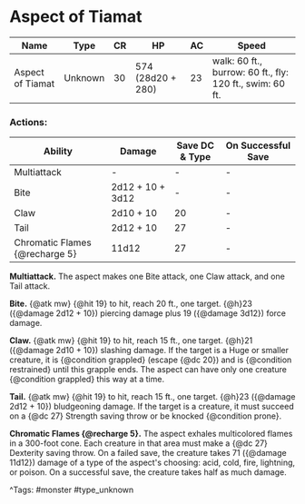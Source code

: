 # Aspect of Tiamat

| Name | Type | CR | HP | AC | Speed |
|------|------|----|----|----|-------|
| Aspect of Tiamat | Unknown | 30 | 574 (28d20 + 280) | 23 | walk: 60 ft., burrow: 60 ft., fly: 120 ft., swim: 60 ft. |

### Actions:

| Ability | Damage | Save DC & Type | On Successful Save |
|---------|--------|----------------|--------------------|
| Multiattack | - | - | - |
| Bite | 2d12 + 10 + 3d12 | - | - |
| Claw | 2d10 + 10 | 20 | - |
| Tail | 2d12 + 10 | 27 | - |
| Chromatic Flames {@recharge 5} | 11d12 | 27 | - |


**Multiattack.** The aspect makes one Bite attack, one Claw attack, and one Tail attack.

**Bite.** {@atk mw} {@hit 19} to hit, reach 20 ft., one target. {@h}23 ({@damage 2d12 + 10}) piercing damage plus 19 ({@damage 3d12}) force damage.

**Claw.** {@atk mw} {@hit 19} to hit, reach 15 ft., one target. {@h}21 ({@damage 2d10 + 10}) slashing damage. If the target is a Huge or smaller creature, it is {@condition grappled} (escape {@dc 20}) and is {@condition restrained} until this grapple ends. The aspect can have only one creature {@condition grappled} this way at a time.

**Tail.** {@atk mw} {@hit 19} to hit, reach 15 ft., one target. {@h}23 ({@damage 2d12 + 10}) bludgeoning damage. If the target is a creature, it must succeed on a {@dc 27} Strength saving throw or be knocked {@condition prone}.

**Chromatic Flames {@recharge 5}.** The aspect exhales multicolored flames in a 300-foot cone. Each creature in that area must make a {@dc 27} Dexterity saving throw. On a failed save, the creature takes 71 ({@damage 11d12}) damage of a type of the aspect's choosing: acid, cold, fire, lightning, or poison. On a successful save, the creature takes half as much damage.

^Tags: #monster #type_unknown